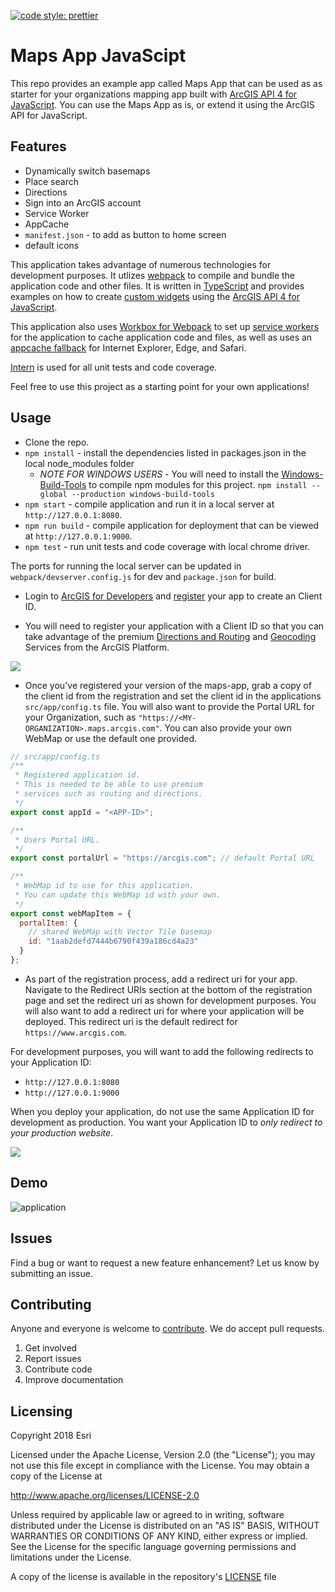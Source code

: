 [![code style: prettier](https://img.shields.io/badge/code_style-prettier-ff69b4.svg?style=flat-square)](https://github.com/prettier/prettier)


# Maps App JavaScipt

This repo provides an example app called Maps App that can be used as as starter for your organizations mapping app built with [ArcGIS API 4 for JavaScript](https://developers.arcgis.com/javascript/). You can use the Maps App as is, or extend it using the ArcGIS API for JavaScript.

## Features
 * Dynamically switch basemaps
 * Place search
 * Directions
 * Sign into an ArcGIS account
 * Service Worker
 * AppCache
 * `manifest.json` - to add as button to home screen
 * default icons

This application takes advantage of numerous technologies for development purposes. It utlizes [webpack](https://webpack.js.org/) to compile and bundle the application code and other files. It is written in [TypeScript](http://www.typescriptlang.org/) and provides examples on how to create [custom widgets](https://developers.arcgis.com/javascript/latest/guide/custom-widget/index.html) using the [ArcGIS API 4 for JavaScript](https://developers.arcgis.com/javascript/).

This application also uses [Workbox for Webpack](https://developers.google.com/web/tools/workbox/get-started/webpack) to set up [service workers](https://developer.mozilla.org/en-US/docs/Web/API/Service_Worker_API) for the application to cache application code and files, as well as uses an [appcache fallback](https://developer.mozilla.org/en-US/docs/Web/HTML/Using_the_application_cache) for Internet Explorer, Edge, and Safari.

[Intern](https://theintern.io/) is used for all unit tests and code coverage.

Feel free to use this project as a starting point for your own applications!

## Usage

* Clone the repo.
* `npm install` - install the dependencies listed in packages.json in the local node_modules folder
  * _NOTE FOR WINDOWS USERS_ - You will need to install the [Windows-Build-Tools](https://github.com/felixrieseberg/windows-build-tools) to compile npm modules for this project. `npm install --global --production windows-build-tools`
* `npm start` - compile application and run it in a local server at `http://127.0.0.1:8080`.
* `npm run build` - compile application for deployment that can be viewed at `http://127.0.0.1:9000`.
* `npm test` - run unit tests and code coverage with local chrome driver.

The ports for running the local server can be updated in `webpack/devserver.config.js` for dev and `package.json` for build.

* Login to [ArcGIS for Developers](https://developers.arcgis.com/) and [register](https://developers.arcgis.com/applications/#/) your app to create an Client ID.

* You will need to register your application with a Client ID so that you can take advantage of the premium [Directions and Routing](https://developers.arcgis.com/features/directions/) and [Geocoding](https://developers.arcgis.com/features/geocoding/) Services from the ArcGIS Platform.

![](images/Register1.png)
* Once you've registered your version of the maps-app, grab a copy of the client id from the registration and set the client id in the applications `src/app/config.ts` file. You will also want to provide the Portal URL for your Organization, such as `"https://<MY-ORGANIZATION>.maps.arcgis.com"`. You can also provide your own WebMap or use the default one provided.

```js
// src/app/config.ts
/**
 * Registered application id.
 * This is needed to be able to use premium
 * services such as routing and directions.
 */
export const appId = "<APP-ID>";

/**
 * Users Portal URL.
 */
export const portalUrl = "https://arcgis.com"; // default Portal URL

/**
 * WebMap id to use for this application.
 * You can update this WebMap id with your own.
 */
export const webMapItem = {
  portalItem: {
    // shared WebMap with Vector Tile basemap
    id: "1aab2defd7444b6790f439a186cd4a23"
  }
};
```

* As part of the registration process, add a redirect uri for your app.  Navigate to the Redirect URIs section at the bottom of the registration page and set the redirect uri as shown for development purposes. You will also want to add a redirect uri for where your application will be deployed.  This redirect uri is the default redirect for `https://www.arcgis.com`.

For development purposes, you will want to add the following redirects to your Application ID:

* `http://127.0.0.1:8080`
* `http://127.0.0.1:9000`

When you deploy your application, do not use the same Application ID for development as production. You want your Application ID to _only redirect to your production website_.

![](images/Register2.png)

## Demo

![application](images/maps-app.gif)

## Issues
Find a bug or want to request a new feature enhancement?  Let us know by submitting an issue.

## Contributing
Anyone and everyone is welcome to [contribute](CONTRIBUTING.md). We do accept pull requests.

1. Get involved
2. Report issues
3. Contribute code
4. Improve documentation

## Licensing
Copyright 2018 Esri

Licensed under the Apache License, Version 2.0 (the "License"); you may not use this file except in compliance with the License. You may obtain a copy of the License at

http://www.apache.org/licenses/LICENSE-2.0

Unless required by applicable law or agreed to in writing, software distributed under the License is distributed on an "AS IS" BASIS, WITHOUT WARRANTIES OR CONDITIONS OF ANY KIND, either express or implied. See the License for the specific language governing permissions and limitations under the License.

A copy of the license is available in the repository's [LICENSE](./LICENSE) file
